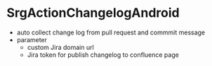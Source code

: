 # SrgActionChangelogAndroid

- auto collect change log from pull request and commmit message
- parameter
  + custom Jira domain url
  + Jira token for publish changelog to confluence page
  
